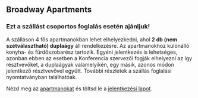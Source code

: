 <h2 class="fs-section-title">Broadway Apartments</h2>
<h3 class="fs-subtitle">Ezt a szállást csoportos foglalás esetén ajánljuk!</h3>

A szálláson 4 fős apartmanokban lehet elhelyezkedni, ahol **2 db (nem szétválasztható) duplaágy** áll rendelkezésre. Az apartmanokhoz különálló konyha- és fürdőszobarész tartozik. Egyéni jelentkezés is lehetséges, azonban ebben az esetben a Konferencia szervezői fogják elhelyezni az így résztvevőket, a duplaágyak valamelyikén, egy másik, azonos módon jelentkező résztvevővel együtt. További részletek a szállás foglalási nyomtatványban találhatóak.

Nézd meg az <a href="http://www.broadwayhostel.hu/" target="_blank">apartmanokat</a> és töltsd le a <a href="/forms/broadway-hu.docx">jelentkezési lapot</a>.
